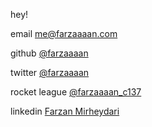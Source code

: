 hey!

email [me@farzaaaan.com](mailto:me@farzaaaan.com)

github [@farzaaaan](https://github.com/farzaaaan/)

twitter [@farzaaaan](https://twitter.com/farzaaaan)

rocket league [@farzaaaan_c137](https://www.google.com/teapot)

linkedin [Farzan Mirheydari](https://www.linkedin.com/in/farzanmirheydari)

<!---
Farzaaaan/Farzaaaan is a ✨ special ✨ repository because its `README.md` (this file) appears on your GitHub profile.
You can click the Preview link to take a look at your changes.
--->
